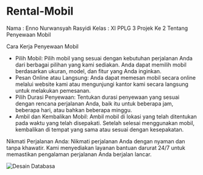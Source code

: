 # Rental-Mobil

Nama : Enno Nurwansyah Rasyidi
Kelas : XI PPLG 3
Projek Ke 2 Tentang Penyewaan Mobil

Cara Kerja Penyewaan Mobil
* Pilih Mobil: Pilih mobil yang sesuai dengan kebutuhan perjalanan Anda dari berbagai pilihan yang kami sediakan. Anda dapat memilih mobil berdasarkan ukuran, model, dan fitur yang Anda inginkan.
* Pesan Online atau Langsung: Anda dapat memesan mobil secara online melalui website kami atau mengunjungi kantor kami secara langsung untuk melakukan pemesanan.
* Pilih Durasi Penyewaan: Tentukan durasi penyewaan yang sesuai dengan rencana perjalanan Anda, baik itu untuk beberapa jam, beberapa hari, atau bahkan beberapa minggu.
* Ambil dan Kembalikan Mobil: Ambil mobil di lokasi yang telah ditentukan pada waktu yang telah disepakati. Setelah selesai menggunakan mobil, kembalikan di tempat yang sama atau sesuai dengan kesepakatan.
  
Nikmati Perjalanan Anda: Nikmati perjalanan Anda dengan nyaman dan tanpa khawatir. Kami menyediakan layanan bantuan darurat 24/7 untuk memastikan pengalaman perjalanan Anda berjalan lancar.

![Desain Databasa](https://github.com/IDUKA-PT-PundiMasBerjaya/Rental-Mobil/assets/153041331/447c7b29-794b-445e-9fa3-223a91f291f5)

